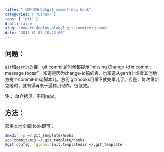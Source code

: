 ```yaml
---
title: " 如何部署全局git commit-msg hook"
categories: [ "Linux" ]
tags: [ "git" ]
draft: false
slug: "how-to-deploy-global-git-commitmsg-hook"
date: "2014-01-07 10:42:00"
---
```


## 问题：
`git`和`gerrit`对接，git commit的时候都提示“missing Change-Id in commit message footer”。知道是因为change-id搞的鬼，也知道从gerrit上或者其他地方拷个commit-msg脚本儿，放到.git/hooks目录下就完事儿了。但是，每次重新克隆时，就有得再来一遍拷贝动作，很低效。

**注：**
单仓拷贝，不用repo。
## 方法：
部署本地全局Hook即可：
```bash
$mkdir -p ~/.git_template/hooks 
$cp commit-msg ~/.git_template/hooks  
$git config --global init.templatedir ~/.git_template  
```